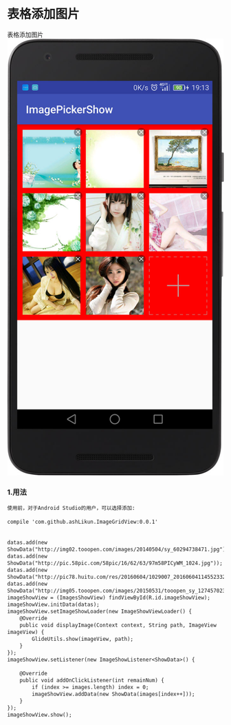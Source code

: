 # **表格添加图片**
表格添加图片
![image](/pic/device-2017-04-26-191343.jpg)

### 1.用法
    使用前，对于Android Studio的用户，可以选择添加:
    
	compile 'com.github.ashLikun.ImageGridView:0.0.1'


    datas.add(new ShowData("http://img02.tooopen.com/images/20140504/sy_60294738471.jpg"));
    datas.add(new ShowData("http://pic.58pic.com/58pic/16/62/63/97m58PICyWM_1024.jpg"));
    datas.add(new ShowData("http://pic78.huitu.com/res/20160604/1029007_20160604114552332126_1.jpg"));
    datas.add(new ShowData("http://img05.tooopen.com/images/20150531/tooopen_sy_127457023651.jpg"));
    imageShowView = (ImagesShowView) findViewById(R.id.imageShowView);
    imageShowView.initData(datas);
    imageShowView.setImageShowLoader(new ImageShowViewLoader() {
        @Override
        public void displayImage(Context context, String path, ImageView imageView) {
            GlideUtils.show(imageView, path);
        }
    });
    imageShowView.setListener(new ImageShowListener<ShowData>() {

        @Override
        public void addOnClickListener(int remainNum) {
            if (index >= images.length) index = 0;
            imageShowView.addData(new ShowData(images[index++]));
        }
    });
    imageShowView.show();


